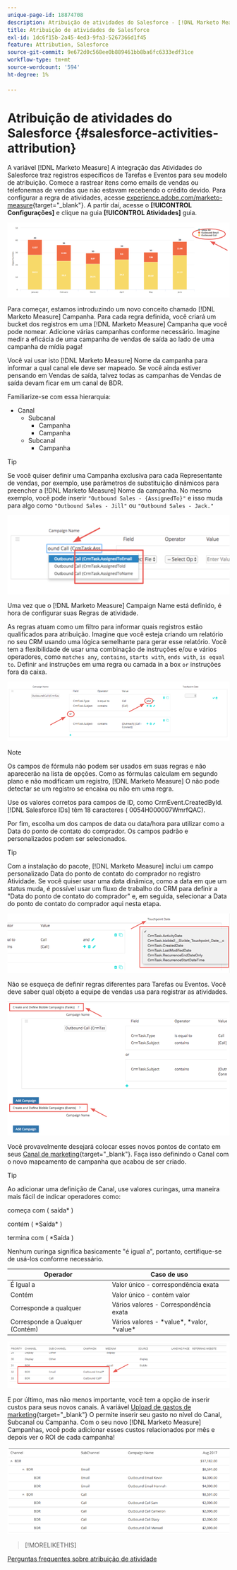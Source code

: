 ```yaml
---
unique-page-id: 18874708
description: Atribuição de atividades do Salesforce - [!DNL Marketo Measure]
title: Atribuição de atividades do Salesforce
exl-id: 1dc6f15b-2a45-4ed3-9fa3-5267366d1f45
feature: Attribution, Salesforce
source-git-commit: 9e672d0c568ee0b889461bb8ba6fc6333edf31ce
workflow-type: tm+mt
source-wordcount: '594'
ht-degree: 1%

---
```


# Atribuição de atividades do Salesforce {#salesforce-activities-attribution}

A variável [!DNL Marketo Measure] A integração das Atividades do Salesforce traz registros específicos de Tarefas e Eventos para seu modelo de atribuição. Comece a rastrear itens como emails de vendas ou telefonemas de vendas que não estavam recebendo o crédito devido. Para configurar a regra de atividades, acesse [experience.adobe.com/marketo-measure](https://experience.adobe.com/marketo-measure){target="_blank"}. A partir daí, acesse o **[!UICONTROL Configurações]** e clique na guia **[!UICONTROL Atividades]** guia.

![](assets/1.png)

Para começar, estamos introduzindo um novo conceito chamado [!DNL Marketo Measure] Campanha. Para cada regra definida, você criará um bucket dos registros em uma [!DNL Marketo Measure] Campanha que você pode nomear. Adicione várias campanhas conforme necessário. Imagine medir a eficácia de uma campanha de vendas de saída ao lado de uma campanha de mídia paga!

Você vai usar isto [!DNL Marketo Measure] Nome da campanha para informar a qual canal ele deve ser mapeado. Se você ainda estiver pensando em Vendas de saída, talvez todas as campanhas de Vendas de saída devam ficar em um canal de BDR.

Familiarize-se com essa hierarquia:

* Canal
   * Subcanal
      * Campanha
      * Campanha
   * Subcanal
      * Campanha

>[!TIP]
>
>Se você quiser definir uma Campanha exclusiva para cada Representante de vendas, por exemplo, use parâmetros de substituição dinâmicos para preencher a [!DNL Marketo Measure] Nome da campanha. No mesmo exemplo, você pode inserir `"Outbound Sales - {AssignedTo}"` e isso muda para algo como `"Outbound Sales - Jill"` ou `"Outbound Sales - Jack."`

![](assets/2.png)

Uma vez que o [!DNL Marketo Measure] Campaign Name está definido, é hora de configurar suas Regras de atividade.

As regras atuam como um filtro para informar quais registros estão qualificados para atribuição. Imagine que você esteja criando um relatório no seu CRM usando uma lógica semelhante para gerar esse relatório. Você tem a flexibilidade de usar uma combinação de instruções e/ou e vários operadores, como `matches any`, `contains`, `starts with`, `ends with`, `is equal to`. Definir `and` instruções em uma regra ou camada in a box `or` instruções fora da caixa.

![](assets/3.png)

>[!NOTE]
>
>Os campos de fórmula não podem ser usados em suas regras e não aparecerão na lista de opções. Como as fórmulas calculam em segundo plano e não modificam um registro, [!DNL Marketo Measure] O não pode detectar se um registro se encaixa ou não em uma regra.
>
>Use os valores corretos para campos de ID, como CrmEvent.CreatedById. [!DNL Salesforce IDs] têm 18 caracteres ( 0054H000007WmrfQAC).

Por fim, escolha um dos campos de data ou data/hora para utilizar como a Data do ponto de contato do comprador. Os campos padrão e personalizados podem ser selecionados.

>[!TIP]
>
>Com a instalação do pacote, [!DNL Marketo Measure] inclui um campo personalizado Data do ponto de contato do comprador no registro Atividade. Se você quiser usar uma data dinâmica, como a data em que um status muda, é possível usar um fluxo de trabalho do CRM para definir a &quot;Data do ponto de contato do comprador&quot; e, em seguida, selecionar a Data do ponto de contato do comprador aqui nesta etapa.

![](assets/4.png)

Não se esqueça de definir regras diferentes para Tarefas ou Eventos. Você deve saber qual objeto a equipe de vendas usa para registrar as atividades.

![](assets/5.png)

Você provavelmente desejará colocar esses novos pontos de contato em seus [Canal de marketing](https://experience.adobe.com/#/marketo-measure/MyAccount/Business?busView=false&amp;id=10#/!/MyAccount/Business/Account.Settings.SettingsHome?tab=Channels.Online%20Canais){target="_blank"}. Faça isso definindo o Canal com o novo mapeamento de campanha que acabou de ser criado.

>[!TIP]
>
>Ao adicionar uma definição de Canal, use valores curingas, uma maneira mais fácil de indicar operadores como:
>
>começa com ( saída&#42; )
>
contém ( &#42;Saída&#42; )
>
termina com ( &#42;Saída )
>
Nenhum curinga significa basicamente &quot;é igual a&quot;, portanto, certifique-se de usá-los conforme necessário.

| **Operador** | **Caso de uso** |
|---|---|
| É Igual a | Valor único - correspondência exata |
| Contém | Valor único - contém valor |
| Corresponde a qualquer | Vários valores - Correspondência exata |
| Corresponde a Qualquer (Contém) | Vários valores - &#42;value&#42;, &#42;valor, &#42;value&#42; |

![](assets/6.png)

E por último, mas não menos importante, você tem a opção de inserir custos para seus novos canais. A variável [Upload de gastos de marketing](https://experience.adobe.com/#/marketo-measure/MyAccount/Business?busView=false&amp;id=10#/!/MyAccount/Business/Account.Settings.SettingsHome?tab=Reporting.Marketing%20Gastos){target="_blank"} O permite inserir seu gasto no nível do Canal, Subcanal ou Campanha. Com o seu novo [!DNL Marketo Measure] Campanhas, você pode adicionar esses custos relacionados por mês e depois ver o ROI de cada campanha!

![](assets/7.png)

>[!MORELIKETHIS]
>
[Perguntas frequentes sobre atribuição de atividade](/help/advanced-marketo-measure-features/activities-attribution/activities-attribution-faq.md)
